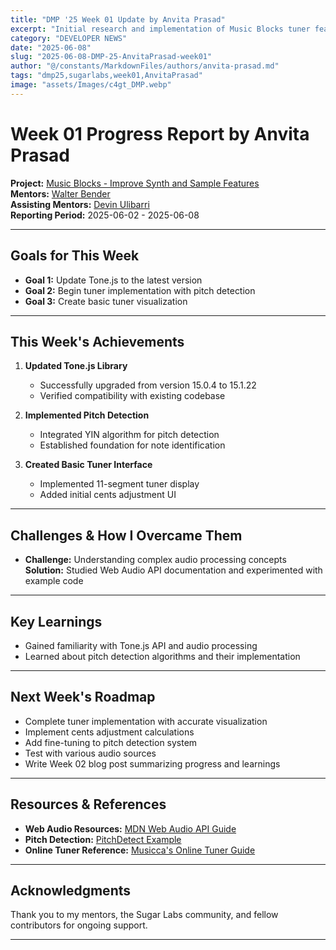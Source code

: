 ```yaml
---
title: "DMP '25 Week 01 Update by Anvita Prasad"
excerpt: "Initial research and implementation of Music Blocks tuner feature"
category: "DEVELOPER NEWS"
date: "2025-06-08"
slug: "2025-06-08-DMP-25-AnvitaPrasad-week01"
author: "@/constants/MarkdownFiles/authors/anvita-prasad.md"
tags: "dmp25,sugarlabs,week01,AnvitaPrasad"
image: "assets/Images/c4gt_DMP.webp"
---
```


<!-- markdownlint-disable -->

# Week 01 Progress Report by Anvita Prasad

**Project:** [Music Blocks - Improve Synth and Sample Features](https://github.com/sugarlabs/musicblocks/issues/4539)  
**Mentors:** [Walter Bender](https://github.com/walterbender)  
**Assisting Mentors:** [Devin Ulibarri](https://github.com/pikurasa)  
**Reporting Period:** 2025-06-02 - 2025-06-08  

---

## Goals for This Week

- **Goal 1:** Update Tone.js to the latest version  
- **Goal 2:** Begin tuner implementation with pitch detection  
- **Goal 3:** Create basic tuner visualization  

---

## This Week's Achievements

1. **Updated Tone.js Library**  
   - Successfully upgraded from version 15.0.4 to 15.1.22  
   - Verified compatibility with existing codebase  

2. **Implemented Pitch Detection**  
   - Integrated YIN algorithm for pitch detection  
   - Established foundation for note identification  

3. **Created Basic Tuner Interface**  
   - Implemented 11-segment tuner display  
   - Added initial cents adjustment UI  

---

## Challenges & How I Overcame Them

- **Challenge:** Understanding complex audio processing concepts  
  **Solution:** Studied Web Audio API documentation and experimented with example code  

---

## Key Learnings

- Gained familiarity with Tone.js API and audio processing  
- Learned about pitch detection algorithms and their implementation  

---

## Next Week's Roadmap

- Complete tuner implementation with accurate visualization  
- Implement cents adjustment calculations  
- Add fine-tuning to pitch detection system  
- Test with various audio sources  
- Write Week 02 blog post summarizing progress and learnings  

---

## Resources & References

- **Web Audio Resources:** [MDN Web Audio API Guide](https://developer.mozilla.org/en-US/docs/Web/API/Web_Audio_API)  
- **Pitch Detection:** [PitchDetect Example](https://github.com/cwilso/pitchdetect)  
- **Online Tuner Reference:** [Musicca's Online Tuner Guide](https://www.musicca.com/tuner)  

---

## Acknowledgments

Thank you to my mentors, the Sugar Labs community, and fellow contributors for ongoing support.

---
